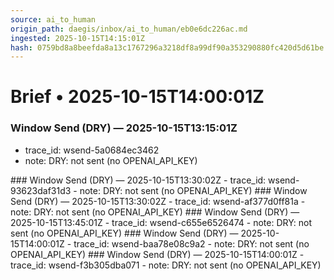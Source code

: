 ```yaml
---
source: ai_to_human
origin_path: daegis/inbox/ai_to_human/eb0e6dc226ac.md
ingested: 2025-10-15T14:15:01Z
hash: 0759bd8a8beefda8a13c1767296a3218df8a99df90a353290880fc420d5d61be
---
```

# Brief • 2025-10-15T14:00:01Z

### Window Send (DRY) — 2025-10-15T13:15:01Z
- trace_id: wsend-5a0684ec3462
- note: DRY: not sent (no OPENAI_API_KEY)

<bundle snapshot omitted>
### Window Send (DRY) — 2025-10-15T13:30:02Z
- trace_id: wsend-93623daf31d3
- note: DRY: not sent (no OPENAI_API_KEY)

<bundle snapshot omitted>
### Window Send (DRY) — 2025-10-15T13:30:02Z
- trace_id: wsend-af377d0ff81a
- note: DRY: not sent (no OPENAI_API_KEY)

<bundle snapshot omitted>
### Window Send (DRY) — 2025-10-15T13:45:01Z
- trace_id: wsend-c655e6526474
- note: DRY: not sent (no OPENAI_API_KEY)

<bundle snapshot omitted>
### Window Send (DRY) — 2025-10-15T14:00:01Z
- trace_id: wsend-baa78e08c9a2
- note: DRY: not sent (no OPENAI_API_KEY)

<bundle snapshot omitted>
### Window Send (DRY) — 2025-10-15T14:00:01Z
- trace_id: wsend-f3b305dba071
- note: DRY: not sent (no OPENAI_API_KEY)

<bundle snapshot omitted>

